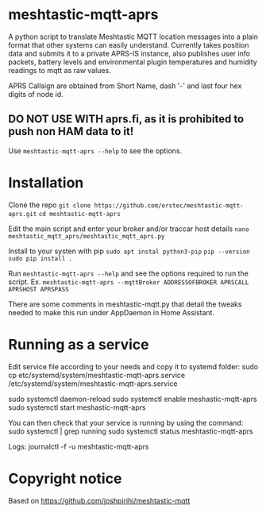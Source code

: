 # meshtastic-mqtt-aprs
A python script to translate Meshtastic MQTT location messages into a plain format that other systems can easily understand. Currently takes position data and submits it to a private APRS-IS instance, also publishes user info packets, battery levels and environmental plugin temperatures and humidity readings to mqtt as raw values.

APRS Callsign are obtained from Short Name, dash '-' and last four hex digits of node id.

## DO NOT USE WITH aprs.fi, as it is prohibited to push non HAM data to it!

Use `meshtastic-mqtt-aprs --help` to see the options.

# Installation

Clone the repo
`git clone https://github.com/erstec/meshtastic-mqtt-aprs.git`
`cd meshtastic-mqtt-aprs`

Edit the main script and enter your broker and/or traccar host details
`nano meshtastic_mqtt_aprs/meshtastic_mqtt_aprs.py`

Install to your systen with pip
`sudo apt instal python3-pip`
`pip --version`
`sudo pip install .`

Run
`meshtastic-mqtt-aprs --help` and see the options required to run the script.
Ex. `meshtastic-mqtt-aprs --mqttBroker ADDRESSOFBROKER APRSCALL APRSHOST APRSPASS`

There are some comments in meshtastic-mqtt.py that detail the tweaks needed to make this run under AppDaemon in Home Assistant.

# Running as a service
Edit service file according to your needs and copy it to systemd folder:
sudo cp etc/systemd/system/meshtastic-mqtt-aprs.service /etc/systemd/system/meshtastic-mqtt-aprs.service

sudo systemctl daemon-reload
sudo systemctl enable meshastic-mqtt-aprs
sudo systemctl start meshastic-mqtt-aprs

You can then check that your service is running by using the command:
sudo systemctl | grep running
sudo systemctl status meshtastic-mqtt-aprs

Logs:
journalctl -f -u meshtastic-mqtt-aprs

# Copyright notice
Based on https://github.com/joshpirihi/meshtastic-mqtt
